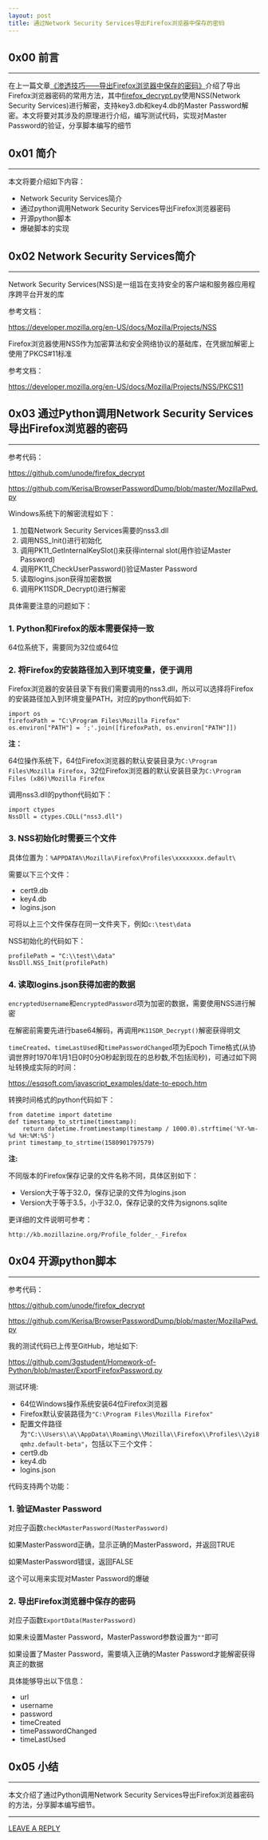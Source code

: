 ```yaml
---
layout: post
title: 通过Network Security Services导出Firefox浏览器中保存的密码
---
```



## 0x00 前言
---

在上一篇文章[《渗透技巧——导出Firefox浏览器中保存的密码》](https://3gstudent.github.io/%E6%B8%97%E9%80%8F%E6%8A%80%E5%B7%A7-%E5%AF%BC%E5%87%BAFirefox%E6%B5%8F%E8%A7%88%E5%99%A8%E4%B8%AD%E4%BF%9D%E5%AD%98%E7%9A%84%E5%AF%86%E7%A0%81)介绍了导出Firefox浏览器密码的常用方法，其中[firefox_decrypt.py](https://github.com/unode/firefox_decrypt)使用NSS(Network Security Services)进行解密，支持key3.db和key4.db的Master Password解密。本文将要对其涉及的原理进行介绍，编写测试代码，实现对Master Password的验证，分享脚本编写的细节

## 0x01 简介
---

本文将要介绍如下内容：

- Network Security Services简介
- 通过python调用Network Security Services导出Firefox浏览器密码
- 开源python脚本
- 爆破脚本的实现

## 0x02 Network Security Services简介
---

Network Security Services(NSS)是一组旨在支持安全的客户端和服务器应用程序跨平台开发的库

参考文档：

https://developer.mozilla.org/en-US/docs/Mozilla/Projects/NSS

Firefox浏览器使用NSS作为加密算法和安全网络协议的基础库，在凭据加解密上使用了PKCS#11标准

参考文档：

https://developer.mozilla.org/en-US/docs/Mozilla/Projects/NSS/PKCS11

## 0x03 通过Python调用Network Security Services导出Firefox浏览器的密码
---

参考代码：

https://github.com/unode/firefox_decrypt

https://github.com/Kerisa/BrowserPasswordDump/blob/master/MozillaPwd.py

Windows系统下的解密流程如下：

1. 加载Network Security Services需要的nss3.dll
2. 调用NSS_Init()进行初始化
3. 调用PK11_GetInternalKeySlot()来获得internal slot(用作验证Master Password)
4. 调用PK11_CheckUserPassword()验证Master Password
5. 读取logins.json获得加密数据
6. 调用PK11SDR_Decrypt()进行解密


具体需要注意的问题如下：

### 1. Python和Firefox的版本需要保持一致

64位系统下，需要同为32位或64位

### 2. 将Firefox的安装路径加入到环境变量，便于调用

Firefox浏览器的安装目录下有我们需要调用的nss3.dll，所以可以选择将Firefox的安装路径加入到环境变量PATH，对应的python代码如下:

```
import os
firefoxPath = "C:\Program Files\Mozilla Firefox"
os.environ["PATH"] = ';'.join([firefoxPath, os.environ["PATH"]])
```

**注：**

64位操作系统下，64位Firefox浏览器的默认安装目录为`C:\Program Files\Mozilla Firefox`，32位Firefox浏览器的默认安装目录为`C:\Program Files (x86)\Mozilla Firefox`

调用nss3.dll的python代码如下：

```
import ctypes
NssDll = ctypes.CDLL("nss3.dll")
```

### 3. NSS初始化时需要三个文件

具体位置为：`%APPDATA%\Mozilla\Firefox\Profiles\xxxxxxxx.default\`

需要以下三个文件：

- cert9.db
- key4.db
- logins.json

可将以上三个文件保存在同一文件夹下，例如`c:\test\data`

NSS初始化的代码如下：

```
profilePath = "C:\\test\\data"
NssDll.NSS_Init(profilePath)
```

### 4. 读取logins.json获得加密的数据

`encryptedUsername`和`encryptedPassword`项为加密的数据，需要使用NSS进行解密

在解密前需要先进行base64解码，再调用`PK11SDR_Decrypt()`解密获得明文

`timeCreated`、`timeLastUsed`和`timePasswordChanged`项为Epoch Time格式(从协调世界时1970年1月1日0时0分0秒起到现在的总秒数,不包括闰秒)，可通过如下网址转换成实际的时间：

https://esqsoft.com/javascript_examples/date-to-epoch.htm

转换时间格式的python代码如下：

```
from datetime import datetime
def timestamp_to_strtime(timestamp):
	return datetime.fromtimestamp(timestamp / 1000.0).strftime('%Y-%m-%d %H:%M:%S')
print timestamp_to_strtime(1580901797579) 
```

**注:**

不同版本的Firefox保存记录的文件名称不同，具体区别如下：

- Version大于等于32.0，保存记录的文件为logins.json
- Version大于等于3.5，小于32.0，保存记录的文件为signons.sqlite

更详细的文件说明可参考：

```
http://kb.mozillazine.org/Profile_folder_-_Firefox
```

## 0x04 开源python脚本
---

参考代码：

https://github.com/unode/firefox_decrypt

https://github.com/Kerisa/BrowserPasswordDump/blob/master/MozillaPwd.py

我的测试代码已上传至GitHub，地址如下:

https://github.com/3gstudent/Homework-of-Python/blob/master/ExportFirefoxPassword.py

测试环境:

- 64位Windows操作系统安装64位Firefox浏览器
- Firefox默认安装路径为`"C:\Program Files\Mozilla Firefox"`
- 配置文件路径为`"C:\\Users\\a\\AppData\\Roaming\\Mozilla\\Firefox\\Profiles\\2yi8qmhz.default-beta"`，包括以下三个文件：
 - cert9.db
 - key4.db
 - logins.json

代码支持两个功能：

### 1. 验证Master Password

对应子函数`checkMasterPassword(MasterPassword)`

如果MasterPassword正确，显示正确的MasterPassword，并返回TRUE

如果MasterPassword错误，返回FALSE

这个可以用来实现对Master Password的爆破

### 2. 导出Firefox浏览器中保存的密码

对应子函数`ExportData(MasterPassword)`

如果未设置Master Password，MasterPassword参数设置为`""`即可

如果设置了Master Password，需要填入正确的Master Password才能解密获得真正的数据

具体能够导出以下信息：

- url
- username
- password
- timeCreated
- timePasswordChanged
- timeLastUsed

## 0x05 小结
---

本文介绍了通过Python调用Network Security Services导出Firefox浏览器密码的方法，分享脚本编写细节。


---


[LEAVE A REPLY](https://github.com/3gstudent/feedback/issues/new)










